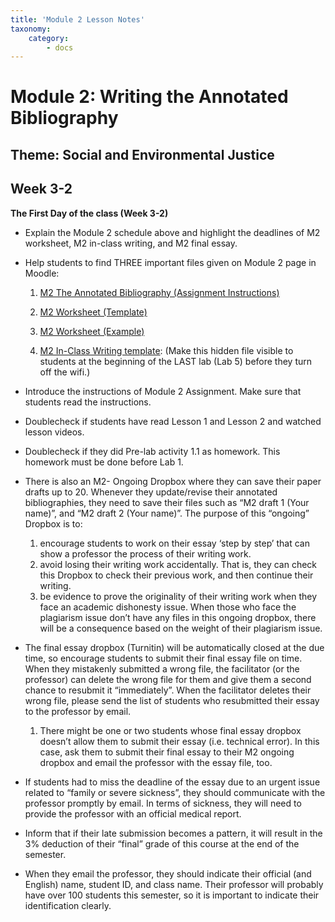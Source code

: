 ```yaml
---
title: 'Module 2 Lesson Notes'
taxonomy:
    category:
        - docs
---
```


# Module 2: Writing the Annotated Bibliography

## Theme: Social and Environmental Justice

## Week 3-2
**The First Day of the class (Week 3-2)**

  - Explain the Module 2 schedule above and highlight the deadlines of M2 worksheet, M2 in-class writing, and M2 final essay.
  - Help students to find THREE important files given on Module 2 page in Moodle:
     1. [M2 The Annotated Bibliography (Assignment Instructions)](M2-Annotated-Bibliography-(Assignment-Instructions).pdf)
 
     2) [M2 Worksheet (Template)](M2-Worksheet.docx)
 
     3) [M2 Worksheet (Example)](M2-Worksheet-Template.pdf)
 
     4) [M2 In-Class Writing template](M2-Annotated-Bibliography-In-Class-Writing.docx): (Make this hidden file visible to students at the beginning of the LAST lab (Lab 5) before they turn off the wifi.)
        

- Introduce the instructions of Module 2 Assignment. Make sure that students read the instructions. 
- Doublecheck if students have read Lesson 1 and Lesson 2 and watched lesson videos. 
- Doublecheck if they did Pre-lab activity 1.1 as homework. This homework must be done before Lab 1.
- There is also an M2- Ongoing Dropbox where they can save their paper drafts up to 20. Whenever they update/revise their annotated bibliographies, they need to save their files such as “M2 draft 1 (Your name)”, and “M2 draft 2 (Your name)”. The purpose of this “ongoing” Dropbox is to:
   1) encourage students to work on their essay ‘step by step’ that can show a professor the process of their writing work.  
   2) avoid losing their writing work accidentally. That is, they can check this Dropbox to check their previous work, and then continue their writing. 
   3) be evidence to prove the originality of their writing work when they face an academic dishonesty issue. When those who face the plagiarism issue don’t have any files in this ongoing dropbox, there will be a consequence based on the weight of their plagiarism issue. 
- The final essay dropbox (Turnitin) will be automatically closed at the due time, so encourage students to submit their final essay file on time. When they mistakenly submitted a wrong file, the facilitator (or the professor) can delete the wrong file for them and give them a second chance to resubmit it “immediately”. When the facilitator deletes their wrong file, please send the list of students who resubmitted their essay to the professor by email. 
   1) There might be one or two students whose final essay dropbox doesn’t allow them to submit their essay (i.e. technical error). In this case, ask them to submit their final essay to their M2 ongoing dropbox and email the professor with the essay file, too. 
- If students had to miss the deadline of the essay due to an urgent issue related to “family or severe sickness”, they should communicate with the professor promptly by email. In terms of sickness, they will need to provide the professor with an official medical report.  
- Inform that if their late submission becomes a pattern, it will result in the 3% deduction of their “final” grade of this course at the end of the semester. 
- When they email the professor, they should indicate their official (and English) name, student ID, and class name. Their professor will probably have over 100 students this semester, so it is important to indicate their identification clearly. 
